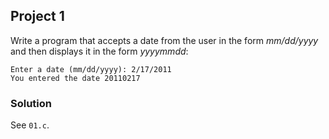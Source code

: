 ## Project 1
Write a program that accepts a date from the user in the form *mm/dd/yyyy* and then displays it in the form *yyyymmdd*:
```
Enter a date (mm/dd/yyyy): 2/17/2011
You entered the date 20110217
```
### Solution
See `01.c`.